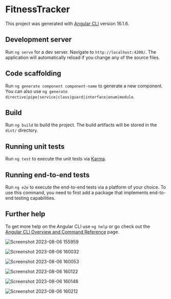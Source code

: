 # FitnessTracker

This project was generated with [Angular CLI](https://github.com/angular/angular-cli) version 16.1.6.

## Development server

Run `ng serve` for a dev server. Navigate to `http://localhost:4200/`. The application will automatically reload if you change any of the source files.

## Code scaffolding

Run `ng generate component component-name` to generate a new component. You can also use `ng generate directive|pipe|service|class|guard|interface|enum|module`.

## Build

Run `ng build` to build the project. The build artifacts will be stored in the `dist/` directory.

## Running unit tests

Run `ng test` to execute the unit tests via [Karma](https://karma-runner.github.io).

## Running end-to-end tests

Run `ng e2e` to execute the end-to-end tests via a platform of your choice. To use this command, you need to first add a package that implements end-to-end testing capabilities.

## Further help

To get more help on the Angular CLI use `ng help` or go check out the [Angular CLI Overview and Command Reference](https://angular.io/cli) page.

![Screenshot 2023-08-06 155959](https://github.com/AlexDima02/Fitness-web-app/assets/106831310/4a745557-3ec9-4be1-a3eb-89af39e09395)

![Screenshot 2023-08-06 160032](https://github.com/AlexDima02/Fitness-web-app/assets/106831310/024f308c-533c-4961-bfd9-af5053195bea)

![Screenshot 2023-08-06 160053](https://github.com/AlexDima02/Fitness-web-app/assets/106831310/49a648ff-bfdd-461f-be9c-7ef9d511452c)

![Screenshot 2023-08-06 160122](https://github.com/AlexDima02/Fitness-web-app/assets/106831310/2a52f4b0-ab79-4195-a0b1-ba6d174bb9f3)

![Screenshot 2023-08-06 160148](https://github.com/AlexDima02/Fitness-web-app/assets/106831310/404b7fb9-de75-4ff7-ab71-207881030c6b)

![Screenshot 2023-08-06 160212](https://github.com/AlexDima02/Fitness-web-app/assets/106831310/a58c7ab9-52b8-4f33-b37d-26b9a88672b6)
